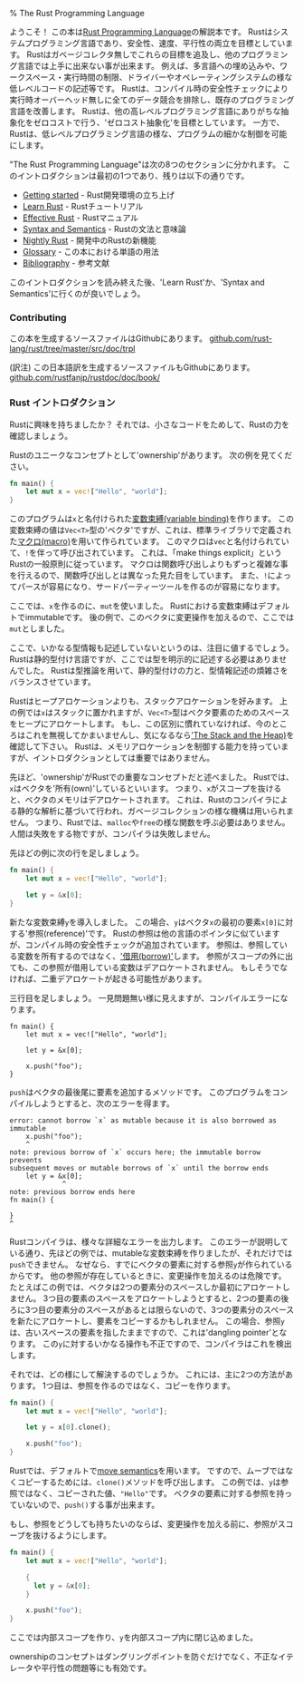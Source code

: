 % The Rust Programming Language

ようこそ！
この本は[Rust Programming Language][rust]の解説本です。
Rustはシステムプログラミング言語であり、安全性、速度、平行性の両立を目標としています。
Rustはガベージコレクタ無しでこれらの目標を追及し、他のプログラミング言語では上手に出来ない事が出来ます。
例えば、多言語への埋め込みや、ワークスペース・実行時間の制限、ドライバーやオペレーティングシステムの様な低レベルコードの記述等です。
Rustは、コンパイル時の安全性チェックにより実行時オーバーヘッド無しに全てのデータ競合を排除し、既存のプログラミング言語を改善します。
Rustは、他の高レベルプログラミング言語にありがちな抽象化をゼロコストで行う、'ゼロコスト抽象化'を目標としています。
一方で、Rustは、低レベルプログラミング言語の様な、プログラムの細かな制御を可能にします。

[rust]: https://www.rust-lang.org/

"The Rust Programming Language"は次の8つのセクションに分かれます。
このイントロダクションは最初の1つであり、残りは以下の通りです。

* [Getting started][gs] - Rust開発環境の立ち上げ
* [Learn Rust][lr] - Rustチュートリアル
* [Effective Rust][er] - Rustマニュアル
* [Syntax and Semantics][ss] - Rustの文法と意味論
* [Nightly Rust][nr] - 開発中のRustの新機能
* [Glossary][gl] - この本における単語の用法
* [Bibliography][bi] - 参考文献

[gs]: getting-started.html
[lr]: learn-rust.html
[er]: effective-rust.html
[ss]: syntax-and-semantics.html
[nr]: nightly-rust.html
[gl]: glossary.html
[bi]: bibliograpy.html

このイントロダクションを読み終えた後、'Learn Rust'か、'Syntax and Semantics'に行くのが良いでしょう。

### Contributing

この本を生成するソースファイルはGithubにあります。
[github.com/rust-lang/rust/tree/master/src/doc/trpl](https://github.com/rust-lang/rust/tree/master/src/doc/trpl)

(訳注) この日本語訳を生成するソースファイルもGithubにあります。
[github.com/rustfanjp/rustdoc/doc/book/](https://github.com/rustfanjp/rustdoc/doc/book)

### Rust イントロダクション

Rustに興味を持ちましたか？
それでは、小さなコードをためして、Rustの力を確認しましょう。

Rustのユニークなコンセプトとして'ownership'があります。
次の例を見てください。

```rust
fn main() {
    let mut x = vec!["Hello", "world"];
}
```
このプログラムは`x`と名付けられた[変数束縛(variable binding)][var]を作ります。
この変数束縛の値は`Vec<T>`型の'ベクタ'ですが、これは、標準ライブラリで定義された[マクロ(macro)][macro]を用いて作られています。
このマクロは`vec`と名付けられていて、`!`を伴って呼び出されています。
これは、「make things explicit」というRustの一般原則に従っています。
マクロは関数呼び出しよりもずっと複雑な事を行えるので、関数呼び出しとは異なった見た目をしています。
また、`!`によってパースが容易になり、サードパーティーツールを作るのが容易になります。

ここでは、`x`を作るのに、`mut`を使いました。
Rustにおける変数束縛はデフォルトでimmutableです。
後の例で、このベクタに変更操作を加えるので、ここでは`mut`としました。

ここで、いかなる型情報も記述していないというのは、注目に値するでしょう。
Rustは静的型付け言語ですが、ここでは型を明示的に記述する必要はありませんでした。
Rustは型推論を用いて、静的型付けの力と、型情報記述の煩雑さをバランスさせています。

Rustはヒープアロケーションよりも、スタックアロケーションを好みます。
上の例では`x`はスタックに置かれますが、`Vec<T>`型はベクタ要素のためのスペースをヒープにアロケートします。
もし、この区別に慣れていなければ、今のところはこれを無視してかまいませんし、気になるなら['The Stack and the Heap)][heap]を確認して下さい。
Rustは、メモリアロケーションを制御する能力を持っていますが、イントロダクションとしては重要ではありません。

[var]: variable-bindings.html
[macro]: macros.html
[heap]: the-stack-and-the-heap.html

先ほど、'ownership'がRustでの重要なコンセプトだと述べました。
Rustでは、`x`はベクタを'所有(own)'しているといいます。
つまり、`x`がスコープを抜けると、ベクタのメモリはデアロケートされます。
これは、Rustのコンパイラによる静的な解析に基づいて行われ、ガベージコレクションの様な機構は用いられません。
つまり、Rustでは、`malloc`や`free`の様な関数を呼ぶ必要はありません。
人間は失敗をする物ですが、コンパイラは失敗しません。

先ほどの例に次の行を足しましょう。

```rust
fn main() {
    let mut x = vec!["Hello", "world"];

    let y = &x[0];
}
```

新たな変数束縛`y`を導入しました。
この場合、`y`はベクタ`x`の最初の要素`x[0]`に対する'参照(reference)'です。
Rustの参照は他の言語のポインタに似ていますが、コンパイル時の安全性チェックが追加されています。
参照は、参照している変数を所有するのではなく、['借用(borrow)'][borrowing]します。
参照がスコープの外に出ても、この参照が借用している変数はデアロケートされません。
もしそうでなければ、二重デアロケートが起きる可能性があります。

[borrowing]: referencees-and-borrowing.html

三行目を足しましょう。
一見問題無い様に見えますが、コンパイルエラーになります。

```rust,ignore
fn main() {
    let mut x = vec!["Hello", "world"];

    let y = &x[0];

    x.push("foo");
}
```

`push`はベクタの最後尾に要素を追加するメソッドです。
このプログラムをコンパイルしようとすると、次のエラーを得ます。

```text
error: cannot borrow `x` as mutable because it is also borrowed as immutable
    x.push("foo");
    ^
note: previous borrow of `x` occurs here; the immutable borrow prevents
subsequent moves or mutable borrows of `x` until the borrow ends
    let y = &x[0];
             ^
note: previous borrow ends here
fn main() {

}
^
```

Rustコンパイラは、様々な詳細なエラーを出力します。
このエラーが説明している通り、先ほどの例では、mutableな変数束縛を作りましたが、それだけでは`push`できません。
なぜなら、すでにベクタの要素に対する参照`y`が作られているからです。
他の参照が存在しているときに、変更操作を加えるのは危険です。
たとえばこの例では、ベクタは2つの要素分のスペースしか最初にアロケートしません。
3つ目の要素のスペースをアロケートしようとすると、2つの要素の後ろに3つ目の要素分のスペースがあるとは限らないので、3つの要素分のスペースを新たにアロケートし、要素をコピーするかもしれません。
この場合、参照`y`は、古いスペースの要素を指したままですので、これは'dangling pointer'となります。
この`y`に対するいかなる操作も不正ですので、コンパイラはこれを検出します。

それでは、どの様にして解決するのでしょうか。
これには、主に2つの方法があります。
1つ目は、参照を作るのではなく、コピーを作ります。

```rust
fn main() {
    let mut x = vec!["Hello", "world"];

    let y = x[0].clone();

    x.push("foo");
}
```

Rustでは、デフォルトで[move semantics][move]を用います。
ですので、ムーブではなくコピーするためには、`clone()`メソッドを呼び出します。
この例では、`y`は参照ではなく、コピーされた値、`"Hello"`です。
ベクタの要素に対する参照を持っていないので、`push()`する事が出来ます。

[move]: ownership.html#move-semantics

もし、参照をどうしても持ちたいのならば、変更操作を加える前に、参照がスコープを抜けるようにします。

```rust
fn main() {
    let mut x = vec!["Hello", "world"];

    {
      let y = &x[0];
    }

    x.push("foo");
}
```

ここでは内部スコープを作り、`y`を内部スコープ内に閉じ込めました。

ownershipのコンセプトはダングリングポイントを防ぐだけでなく、不正なイテレータや平行性の問題等にも有効です。

